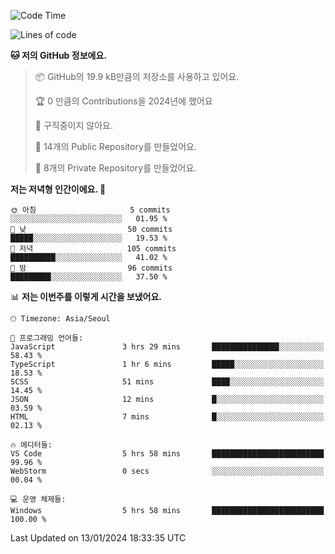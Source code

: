   <!--START_SECTION:waka-->
![Code Time](http://img.shields.io/badge/Code%20Time-331%20hrs%2019%20mins-blue)

![Lines of code](https://img.shields.io/badge/%EC%A0%80%EB%8A%94%20%EC%97%AC%ED%83%9C%EA%B9%8C%EC%A7%80%20-178.0%20thousand%20%EC%A4%84%EC%9D%98%20%EC%BD%94%EB%93%9C%EB%A5%BC%20%EC%9E%91%EC%84%B1%ED%96%88%EC%96%B4%EC%9A%94.-blue)

**🐱 저의 GitHub 정보에요.** 

> 📦 GitHub의 19.9 kB만큼의 저장소를 사용하고 있어요. 
 > 
> 🏆 0 만큼의 Contributions을 2024년에 했어요
 > 
> 🚫 구직중이지 않아요.
 > 
> 📜 14개의 Public Repository를 만들었어요. 
 > 
> 🔑 8개의 Private Repository를 만들었어요. 
 > 
**저는 저녁형 인간이에요. 🦉** 

```text
🌞 아침                     5 commits           ░░░░░░░░░░░░░░░░░░░░░░░░░   01.95 % 
🌆 낮　                     50 commits          █████░░░░░░░░░░░░░░░░░░░░   19.53 % 
🌃 저녁                     105 commits         ██████████░░░░░░░░░░░░░░░   41.02 % 
🌙 밤　                     96 commits          █████████░░░░░░░░░░░░░░░░   37.50 % 
```


📊 **저는 이번주를 이렇게 시간을 보냈어요.** 

```text
🕑︎ Timezone: Asia/Seoul

💬 프로그래밍 언어들: 
JavaScript               3 hrs 29 mins       ███████████████░░░░░░░░░░   58.43 % 
TypeScript               1 hr 6 mins         █████░░░░░░░░░░░░░░░░░░░░   18.53 % 
SCSS                     51 mins             ████░░░░░░░░░░░░░░░░░░░░░   14.45 % 
JSON                     12 mins             █░░░░░░░░░░░░░░░░░░░░░░░░   03.59 % 
HTML                     7 mins              █░░░░░░░░░░░░░░░░░░░░░░░░   02.13 % 

🔥 에디터들: 
VS Code                  5 hrs 58 mins       █████████████████████████   99.96 % 
WebStorm                 0 secs              ░░░░░░░░░░░░░░░░░░░░░░░░░   00.04 % 

💻 운영 체제들: 
Windows                  5 hrs 58 mins       █████████████████████████   100.00 % 
```


 Last Updated on 13/01/2024 18:33:35 UTC
<!--END_SECTION:waka-->
